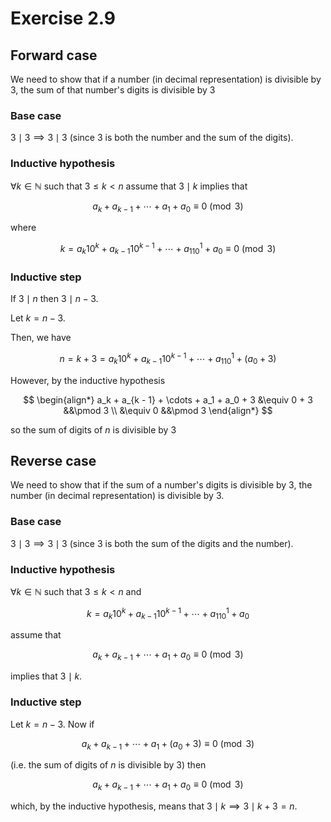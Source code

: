 # Exercise 2.9

## Forward case 

We need to show that if a number (in decimal representation) is divisible by $3$, the sum of that number's digits is divisible by $3$

### Base case

$3 \mid 3 \implies 3 \mid 3$ (since $3$ is both the number and the sum of the digits). 

###  Inductive hypothesis

$\forall k \in \mathbb{N}$ such that $3 \leq k < n$ assume that $3 \mid k$ implies that

$$
a_k + a_{k - 1} + \cdots + a_1 + a_0 \equiv 0 \pmod 3
$$

where

$$
k = a_k10^k + a_{k - 1}10^{k - 1} + \cdots + a_110^1 + a_0 \equiv 0 \pmod 3
$$

### Inductive step

If $3 \mid n$ then $3 \mid n - 3$. 

Let $k = n - 3$. 

Then, we have

$$
n  = k + 3 = a_k10^k + a_{k - 1}10^{k - 1} + \cdots + a_110^1 + (a_0 + 3)
$$

However, by the inductive hypothesis

$$
\begin{align*}
a_k + a_{k - 1} + \cdots + a_1 + a_0 + 3 &\equiv 0 + 3 &&\pmod 3 \\
&\equiv 0 &&\pmod 3
\end{align*}
$$

so the sum of digits of $n$ is divisible by $3$

## Reverse case

We need to show that if the sum of a number's digits is divisible by $3$, the number (in decimal representation) is divisible by $3$.

### Base case

$3 \mid 3 \implies 3 \mid 3$ (since $3$ is both the sum of the digits and the number). 

###  Inductive hypothesis

$\forall k \in \mathbb{N}$ such that $3 \leq k < n$ and

$$
k = a_k10^k + a_{k - 1}10^{k - 1} + \cdots + a_110^1 + a_0
$$

assume that 

$$
a_k + a_{k - 1} + \cdots + a_1 + a_0 \equiv 0 \pmod 3
$$

implies that $3 \mid k$.

### Inductive step

Let $k = n - 3$. Now if

$$
a_k + a_{k - 1} + \cdots + a_1 + (a_0 + 3) \equiv 0 \pmod 3
$$

(i.e. the sum of digits of $n$ is divisible by $3$) then

$$
a_k + a_{k - 1} + \cdots + a_1 + a_0 \equiv 0 \pmod 3
$$

which, by the inductive hypothesis, means that $3 \mid k \implies 3 \mid k + 3 = n$. 


